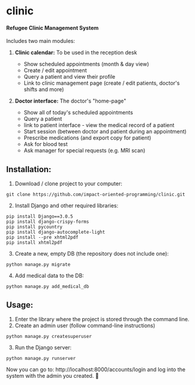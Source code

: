 # clinic
#### Refugee Clinic Management System
Includes two main modules:
1. **Clinic calendar:** To be used in the reception desk
  	- Show scheduled appointments (month & day view)
    - Create / edit appointment
    - Query a patient and view their profile
  	- Link to clinic management page (create / edit patients, doctor's shifts and more)
  
2. **Doctor interface:** The doctor's "home-page"
  	- Show all of today's scheduled appointments
  	- Query a patient
  	- link to patient interface - view the medical record of a patient
  	- Start session (between doctor and patient during an appointment)
  	- Prescribe medications (and export copy for patient)
  	- Ask for blood test
  	- Ask manager for special requests (e.g. MRI scan)
 
## Installation:
1. Download / clone project to your computer:
  ```
  git clone https://github.com/impact-oriented-programming/clinic.git
  ```
2. Install Django and other required libraries:
  ```
  pip install Django==3.0.5
  pip install django-crispy-forms
  pip install pycountry
  pip install django-autocomplete-light
  pip install --pre xhtml2pdf
  pip install xhtml2pdf
  ```
3. Create a new, empty DB (the repository does not include one):
  ```
  python manage.py migrate
  ```
4. Add medical data to the DB:
  ```
 python manage.py add_medical_db
  ```

## Usage:
1. Enter the library where the project is stored through the command line.
2. Create an admin user (follow command-line instructions)
  ```
  python manage.py createsuperuser
  ```
3. Run the Django server:
  ```
  python manage.py runserver
  ```
Now you can go to:  http://localhost:8000/accounts/login and log into the system with the admin you created. :nail_care:

